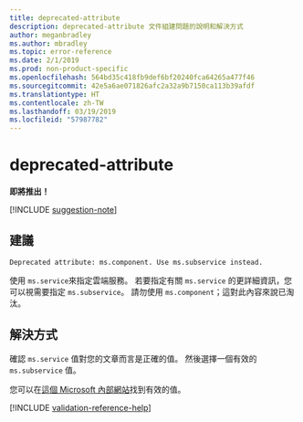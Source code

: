 ```yaml
---
title: deprecated-attribute
description: deprecated-attribute 文件組建問題的說明和解決方式
author: meganbradley
ms.author: mbradley
ms.topic: error-reference
ms.date: 2/1/2019
ms.prod: non-product-specific
ms.openlocfilehash: 564bd35c418fb9def6bf20240fca64265a477f46
ms.sourcegitcommit: 42e5a6ae071826afc2a32a9b7150ca113b39afdf
ms.translationtype: HT
ms.contentlocale: zh-TW
ms.lasthandoff: 03/19/2019
ms.locfileid: "57987782"
---
```

# <a name="deprecated-attribute"></a>deprecated-attribute

**即將推出！**

[!INCLUDE [suggestion-note](includes/suggestion-note.md)]

## <a name="suggestion"></a>建議

`Deprecated attribute: ms.component. Use ms.subservice instead.`

使用 `ms.service`來指定雲端服務。 若要指定有關 `ms.service` 的更詳細資訊，您可以視需要指定 `ms.subservice`。 請勿使用 `ms.component`；這對此內容來說已淘汰。

## <a name="resolution"></a>解決方式

確認 `ms.service` 值對您的文章而言是正確的值。 然後選擇一個有效的 `ms.subservice` 值。

您可以在[這個 Microsoft 內部網站](https://docsmetadatatool.azurewebsites.net/allowlists)找到有效的值。

<!--make sure to add this file to your includes folder and verify the path-->
[!INCLUDE [validation-reference-help](includes/validation-reference-help.md)]
